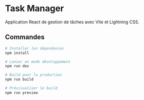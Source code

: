 # Task Manager

Application React de gestion de tâches avec Vite et Lightning CSS.

## Commandes

```bash
# Installer les dépendances
npm install

# Lancer en mode développement
npm run dev

# Build pour la production
npm run build

# Prévisualiser le build
npm run preview
```